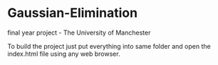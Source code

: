 # Gaussian-Elimination
final year project - The University of Manchester

To build the project just put everything into same folder and open the index.html file using any web browser.


